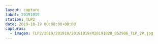 ```yaml
---
layout: capture
label: 20191019
station: TLP2
date: 2019-10-19 00:00:00+00:00
capturas:
  - imagem: TLP2/2019/201910/20191019/M20191020_052906_TLP_2P.jpg
---
```

